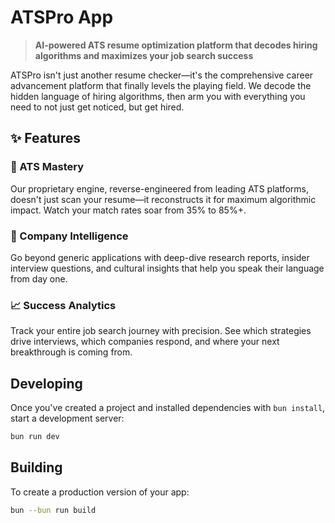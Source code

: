 # ATSPro App

> **AI-powered ATS resume optimization platform that decodes hiring algorithms and maximizes your job search success**

ATSPro isn't just another resume checker—it's the comprehensive career advancement platform that finally levels the playing field. We decode the hidden language of hiring algorithms, then arm you with everything you need to not just get noticed, but get hired.

## ✨ Features

### 🎯 ATS Mastery

Our proprietary engine, reverse-engineered from leading ATS platforms, doesn't just scan your resume—it reconstructs it for maximum algorithmic impact. Watch your match rates soar from 35% to 85%+.

### 🔬 Company Intelligence

Go beyond generic applications with deep-dive research reports, insider interview questions, and cultural insights that help you speak their language from day one.

### 📈 Success Analytics

Track your entire job search journey with precision. See which strategies drive interviews, which companies respond, and where your next breakthrough is coming from.

## Developing

Once you've created a project and installed dependencies with `bun install`, start a development server:

```sh
bun run dev
```

## Building

To create a production version of your app:

```sh
bun --bun run build
```
